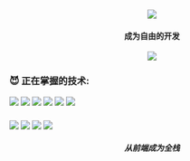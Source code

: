 <h1 align="center">
    <img src="https://readme-typing-svg.herokuapp.com?size=24&color=0EA5E9&center=true&lines=喜东东要努力学习~🥵">
</h1>

<h4 align="center"><strong>成为自由的开发</strong></h4>

<div align="center">
  <img src="https://github-readme-stats.vercel.app/api?username=xidongdong-153&show_icons=true&theme=radical" />
</div>

<h3>😈 正在掌握的技术:</h3>
<div align="left">
  <img src="https://img.shields.io/badge/-Vue-42b883?style=flat-square&logo=Vue.js&logoColor=white"></img>
  <img src="https://img.shields.io/badge/-Vite-5468ff?style=flat-square&logo=Vite&logoColor=white"></img>
  <img src="https://img.shields.io/badge/-React-61DAFB?style=flat-square&logo=React&logoColor=white"></img>
  <img src="https://img.shields.io/badge/-Next.js-black?style=flat-square&logo=Next.js&logoColor=white"></img>
  <img src="https://img.shields.io/badge/-TypeScript-235a97?style=flat-square&logo=TypeScript&logoColor=white"></img>
  <img src="https://img.shields.io/badge/-TailwindCSS-0EA5E9?style=flat-square&logo=Tailwind%20CSS&logoColor=white"></img>
</div>
<h3></h3>
<div align="left">
  <img src="https://img.shields.io/badge/-NestJS-ea2845?style=flat-square&logo=nestjs&logoColor=white"></img>
  <img src="https://img.shields.io/badge/-MySQL-4479A1?style=flat-square&logo=mysql&logoColor=white"></img>
  <img src="https://img.shields.io/badge/-SQLite-003B57?style=flat-square&logo=sqlite&logoColor=white"></img>
  <img src="https://img.shields.io/badge/-MongoDB-00ED64?style=flat-square&logo=MongoDB&logoColor=white"></img>
</div>

<h5 align="center"><em>从前端成为全栈</em></h5>
